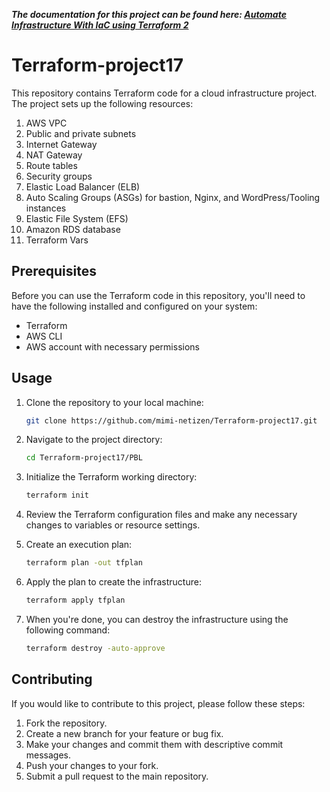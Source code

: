 **_The documentation for this project can be found here: [Automate Infrastructure With IaC using Terraform 2](https://github.com/mimi-netizen/Steghub-DevOps_CloudComputing/tree/main/Project%2017%20Automate%20Infrastructure%20With%20IAC%20using%20Terraform%20Part%202)_**

# Terraform-project17

This repository contains Terraform code for a cloud infrastructure project. The project sets up the following resources:

1. AWS VPC
2. Public and private subnets
3. Internet Gateway
4. NAT Gateway
5. Route tables
6. Security groups
7. Elastic Load Balancer (ELB)
8. Auto Scaling Groups (ASGs) for bastion, Nginx, and WordPress/Tooling instances
9. Elastic File System (EFS)
10. Amazon RDS database
11. Terraform Vars

## Prerequisites

Before you can use the Terraform code in this repository, you'll need to have the following installed and configured on your system:

- Terraform
- AWS CLI
- AWS account with necessary permissions

## Usage

1. Clone the repository to your local machine:

   ```bash
   git clone https://github.com/mimi-netizen/Terraform-project17.git
   ```

2. Navigate to the project directory:

   ```bash
   cd Terraform-project17/PBL
   ```

3. Initialize the Terraform working directory:

   ```bash
   terraform init
   ```

4. Review the Terraform configuration files and make any necessary changes to variables or resource settings.

5. Create an execution plan:

   ```bash
   terraform plan -out tfplan
   ```

6. Apply the plan to create the infrastructure:

   ```bash
   terraform apply tfplan
   ```

7. When you're done, you can destroy the infrastructure using the following command:

   ```bash
   terraform destroy -auto-approve
   ```

## Contributing

If you would like to contribute to this project, please follow these steps:

1. Fork the repository.
2. Create a new branch for your feature or bug fix.
3. Make your changes and commit them with descriptive commit messages.
4. Push your changes to your fork.
5. Submit a pull request to the main repository.
